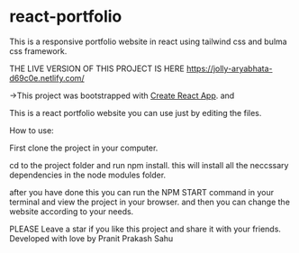 # react-portfolio
This is a responsive portfolio website in react using tailwind css and bulma css framework.

THE LIVE VERSION OF THIS PROJECT IS HERE
https://jolly-aryabhata-d69c0e.netlify.com/


->This project was bootstrapped with [Create React App](https://github.com/facebookincubator/create-react-app). and 





This is a react portfolio website you can use just by editing the files.

How to use:

First clone the project in your computer.

cd to the project folder and run npm install.
this will install all the neccssary dependencies in the node modules folder.

after you have done this you can run the NPM START command in your terminal and view the project in your browser.
and then you can change the website according to your needs.

PLEASE Leave a star if you like this project and share it with your friends. 
Developed with love by Pranit Prakash Sahu

